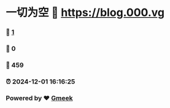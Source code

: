 # 一切为空 :link: https://blog.000.vg 
### :page_facing_up: [1](https://blog.000.vg/tag.html) 
### :speech_balloon: 0 
### :hibiscus: 459 
### :alarm_clock: 2024-12-01 16:16:25 
### Powered by :heart: [Gmeek](https://github.com/Meekdai/Gmeek)
